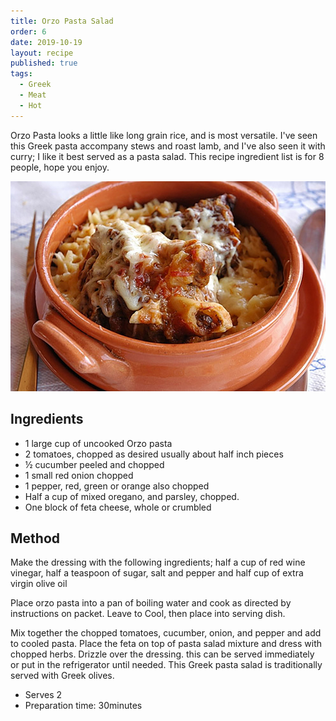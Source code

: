 ```yaml
---
title: Orzo Pasta Salad
order: 6
date: 2019-10-19
layout: recipe
published: true
tags:
  - Greek
  - Meat
  - Hot
---
```

Orzo Pasta looks a little like long grain rice, and is most versatile. I've seen this Greek pasta accompany stews and roast lamb, and I've also seen it with curry; I like it best served as a pasta salad. This recipe ingredient list is for 8 people, hope you enjoy.

![Pasta in a bowl](../uploads/youvetsi.jpg)

## Ingredients

* 1 large cup of uncooked Orzo pasta
* 2 tomatoes, chopped as desired usually about half inch pieces
* ½ cucumber peeled and chopped
* 1 small red onion chopped
* 1 pepper, red, green or orange also chopped
* Half a cup of mixed oregano, and parsley, chopped.
* One block of feta cheese, whole or crumbled

## Method

Make the dressing with the following ingredients; half a cup of red wine vinegar, half a teaspoon of sugar,
salt and pepper and half cup of extra virgin olive oil

Place orzo pasta into a pan of boiling water and cook as directed by instructions on packet.
Leave to Cool, then place into serving dish.

Mix together the chopped tomatoes, cucumber, onion, and pepper and add to cooled pasta.
Place the feta on top of pasta salad mixture and dress with chopped herbs.
Drizzle over the dressing. this can be served immediately or put in the refrigerator until needed. This Greek pasta salad is traditionally served with Greek olives. 

* Serves 2
* Preparation time: 30minutes